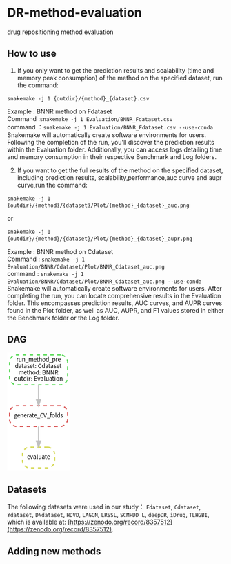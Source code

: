# DR-method-evaluation
drug repositioning method evaluation
## How to use
1. If you only want to get the prediction results and scalability (time and memory peak consumption) of the method on the specified dataset, run the command:
~~~~
snakemake -j 1 {outdir}/{method}_{dataset}.csv
~~~~
Example : BNNR method on Fdataset  
Command :`snakemake -j 1 Evaluation/BNNR_Fdataset.csv`  
command ：`snakemake -j 1 Evaluation/BNNR_Fdataset.csv --use-conda`  Snakemake will automatically create software environments for users.
Following the completion of the run, you'll discover the prediction results within the Evaluation folder. Additionally, you can access logs detailing time and memory consumption in their respective Benchmark and Log folders.
  
2. If you want to get the full results of the method on the specified dataset, including prediction results, scalability,performance,auc curve and aupr curve,run the command: 
~~~~
snakemake -j 1 {outdir}/{method}/{dataset}/Plot/{method}_{dataset}_auc.png
~~~~
or
~~~~
snakemake -j 1 {outdir}/{method}/{dataset}/Plot/{method}_{dataset}_aupr.png  
~~~~
Example : BNNR method on Cdataset  
Command : `snakemake -j 1 Evaluation/BNNR/Cdataset/Plot/BNNR_Cdataset_auc.png`  
command : `snakemake -j 1 Evaluation/BNNR/Cdataset/Plot/BNNR_Cdataset_auc.png --use-conda`  Snakemake will automatically create software environments for users.
After completing the run, you can locate comprehensive results in the Evaluation folder. This encompasses prediction results, AUC curves, and AUPR curves found in the Plot folder, as well as AUC, AUPR, and F1 values stored in either the Benchmark folder or the Log folder.
## 
## DAG
![dag of DR evaluation snakemake](./dag_evaluate.png#pic_center)
## Datasets
The following datasets were used in our study：
`Fdataset`, `Cdataset`, `Ydataset`, `DNdataset`, `HDVD`, `LAGCN`, `LRSSL`, `SCMFDD_L`, `deepDR`, `iDrug`, `TLHGBI`, which is available at: [https://zenodo.org/record/8357512](https://zenodo.org/record/8357512).


## Adding new methods

